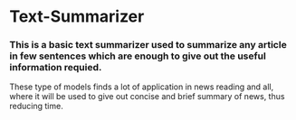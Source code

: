 # Text-Summarizer
### This is a basic text summarizer used to summarize any article in few sentences which are enough to give out the useful information requied.
These type of models finds a lot of application in news reading and all, where it will be used to give out concise and brief summary of news, thus reducing time.
